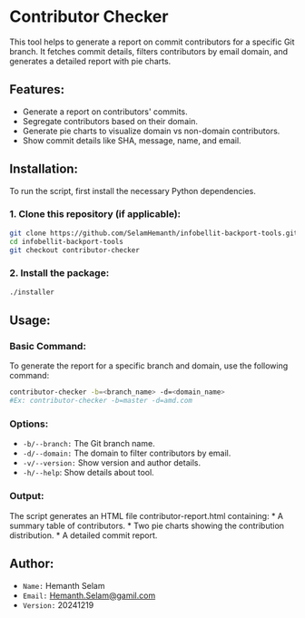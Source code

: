 # Contributor Checker

This tool helps to generate a report on commit contributors for a specific Git branch. It fetches commit details, filters contributors by email domain, and generates a detailed report with pie charts.

## Features:
- Generate a report on contributors' commits.
- Segregate contributors based on their domain.
- Generate pie charts to visualize domain vs non-domain contributors.
- Show commit details like SHA, message, name, and email.

## Installation:
To run the script, first install the necessary Python dependencies.

### 1. Clone this repository (if applicable):
```bash
git clone https://github.com/SelamHemanth/infobellit-backport-tools.git
cd infobellit-backport-tools
git checkout contributor-checker
```

### 2. Install the package:
```bash
./installer
```

## Usage:
### Basic Command:
To generate the report for a specific branch and domain, use the following command:

```bash
contributor-checker -b=<branch_name> -d=<domain_name>
#Ex: contributor-checker -b=master -d=amd.com
```

### Options:
* `-b/--branch:` The Git branch name.
* `-d/--domain:` The domain to filter contributors by email.
* `-v/--version:` Show version and author details.
* `-h/--help`: Show details about tool.

### Output:
The script generates an HTML file contributor-report.html containing:
	* A summary table of contributors.
	* Two pie charts showing the contribution distribution.
	* A detailed commit report.

## Author:
* `Name:` Hemanth Selam
* `Email:` Hemanth.Selam@gamil.com
* `Version:` 20241219
